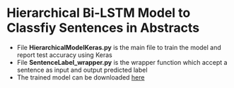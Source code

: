 # Hierarchical Bi-LSTM Model to Classfiy Sentences in Abstracts

* File __HierarchicalModelKeras.py__ is the main file to train the model and report test accuracy using Keras
* File __SentenceLabel_wrapper.py__ is the wrapper function which accept a sentence as input and output predicted label
* The trained model can be downloaded [here](https://drive.google.com/file/d/1bwGyG-pgf1evXLD4gnoJB3NA6Y_VZhNT/view?usp=sharing)
